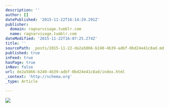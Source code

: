 ```yaml
---
description: ''
author: []
datePublished: '2015-11-22T16:14:29.291Z'
publisher:
  domain: ragnarvisage.tumblr.com
  name: ragnarvisage.tumblr.com
dateModified: '2015-11-22T16:07:25.274Z'
title: ''
sourcePath: _posts/2015-11-22-de2a5866-b240-4b39-adbf-0bd24e41c8ad.md
published: true
inFeed: true
hasPage: true
inNav: false
url: de2a5866-b240-4b39-adbf-0bd24e41c8ad/index.html
_context: 'http://schema.org'
_type: Article

---
```

![](http://41.media.tumblr.com/1dc2ecf59d4d22145a704301f17ba524/tumblr_ny0814Pk7S1rjeifoo1_500.jpg)